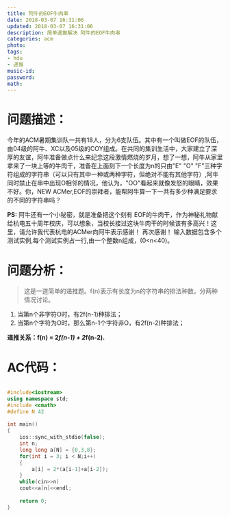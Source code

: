 ```yaml
---
title: 阿牛的EOF牛肉串
date: 2018-03-07 16:31:06
updated: 2018-03-07 16:31:06
description: 简单递推解决 阿牛的EOF牛肉串
categories: acm
photo: 
tags: 
- hdu
- 递推
music-id:
password:
math:
---
```

# 问题描述：
今年的ACM暑期集训队一共有18人，分为6支队伍。其中有一个叫做EOF的队伍，由04级的阿牛、XC以及05级的COY组成。在共同的集训生活中，大家建立了深厚的友谊，阿牛准备做点什么来纪念这段激情燃烧的岁月，想了一想，阿牛从家里拿来了一块上等的牛肉干，准备在上面刻下一个长度为n的只由"E" "O" "F"三种字符组成的字符串（可以只有其中一种或两种字符，但绝对不能有其他字符）,阿牛同时禁止在串中出现O相邻的情况，他认为，"OO"看起来就像发怒的眼睛，效果不好。你，NEW ACMer,EOF的崇拜者，能帮阿牛算一下一共有多少种满足要求的不同的字符串吗？

**PS:** 阿牛还有一个小秘密，就是准备把这个刻有 EOF的牛肉干，作为神秘礼物献给杭电五十周年校庆，可以想象，当校长接过这块牛肉干的时候该有多高兴！这里，请允许我代表杭电的ACMer向阿牛表示感谢！
再次感谢！
输入数据包含多个测试实例,每个测试实例占一行,由一个整数n组成，(0<n<40)。
# 问题分析：
>这是一道简单的递推题。f(n)表示有长度为n的字符串的排法种数。分两种情况讨论。

 1. 当第n个非字符O时，有2f(n-1)种排法；
 2. 当第n个字符为O时，那么第n-1个字符非O，有2f(n-2)种排法；

**递推关系：f(n) = 2*f(n-1) + 2*f(n-2).**
# AC代码：

```c++

#include<iostream>
using namespace std;
#include <cmath>
#define N 42
 
int main()
{
	ios::sync_with_stdio(false);
	int n;
	long long a[N] = {0,3,8};
	for(int i = 3; i < N;i++)
	{
		a[i] = 2*(a[i-1]+a[i-2]);
	}
	while(cin>>n)
	cout<<a[n]<<endl;
	
	return 0;
}

```
